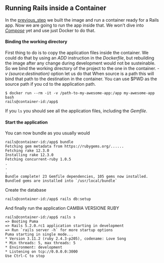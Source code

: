 ## Running Rails inside a Container

In the [previous_step](ciaosonounlink) we built the image and run a container ready for a Rails app.
Now we are going to run the app inside that.
We won't dive into _[Compose](altrolink)_ yet and use just Docker to do that.


#### Binding the working directory

First thing to do is to copy the application files inside the container.
We could do that by using an _ADD_ instruction in the _Dockerfile_,
but rebuilding the image after any change during development would not be susteinable.
So we bind the working directory of the project to the one in the container.
_-v (source:destination)_ option let us do that
When source is a path this will bind that path to the destination in the container.
You can use $PWD as the source path if you cd to the application path.
```
$ docker run --rm -it -v /path-to-my-awesome-app:/app my-awesome-app bash
rails@container-id:/app$
```
If you ```ls``` you should see all the application files, including the _Gemfile_.


#### Start the application

You can now bundle as you usually would
```
rails@container-id:/app$ bundle
Fetching gem metadata from https://rubygems.org/......
Fetching rake 12.3.0
Installing rake 12.3.0
Fetching concurrent-ruby 1.0.5
.
.
.
Bundle complete! 23 Gemfile dependencies, 105 gems now installed.
Bundled gems are installed into `/usr/local/bundle`
```

Create the database
```
rails@container-id:/app$ rails db:setup
```

And finally run the application CAMBIA VERSIONE RUBY
```
rails@container-id:/app$ rails s
=> Booting Puma
=> Rails 5.2.0.rc1 application starting in development 
=> Run `rails server -h` for more startup options
Puma starting in single mode...
* Version 3.11.2 (ruby 2.4.3-p205), codename: Love Song
* Min threads: 5, max threads: 5
* Environment: development
* Listening on tcp://0.0.0.0:3000
Use Ctrl-C to stop
```
